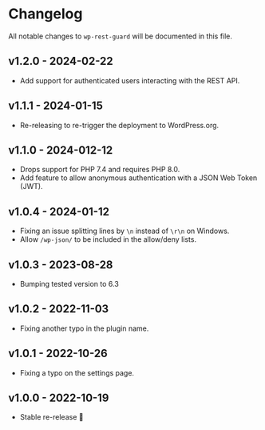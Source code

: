 # Changelog

All notable changes to `wp-rest-guard` will be documented in this file.

## v1.2.0 - 2024-02-22

- Add support for authenticated users interacting with the REST API.

## v1.1.1 - 2024-01-15

- Re-releasing to re-trigger the deployment to WordPress.org.

## v1.1.0 - 2024-012-12

- Drops support for PHP 7.4 and requires PHP 8.0.
- Add feature to allow anonymous authentication with a JSON Web Token (JWT).

## v1.0.4 - 2024-01-12

- Fixing an issue splitting lines by `\n` instead of `\r\n` on Windows.
- Allow `/wp-json/` to be included in the allow/deny lists.

## v1.0.3 - 2023-08-28

- Bumping tested version to 6.3

## v1.0.2 - 2022-11-03

- Fixing another typo in the plugin name.

## v1.0.1 - 2022-10-26

- Fixing a typo on the settings page.

## v1.0.0 - 2022-10-19

- Stable re-release 🎊
